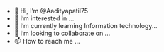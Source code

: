 - 👋 Hi, I’m @Aadityapatil75
- 👀 I’m interested in ...
- 🌱 I’m currently learning Information technology...
- 💞️ I’m looking to collaborate on ...
- 📫 How to reach me ...

<!---
Aadityapatil75/Aadityapatil75 is a ✨ special ✨ repository because its `README.md` (this file) appears on your GitHub profile.
You can click the Preview link to take a look at your changes.
--->

